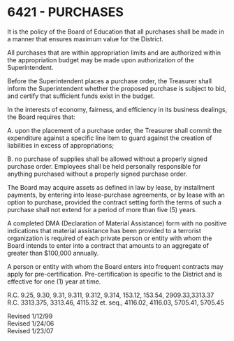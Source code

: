6421 - PURCHASES
================

It is the policy of the Board of Education that all purchases shall be
made in a manner that ensures maximum value for the District.

All purchases that are within appropriation limits and are authorized
within the appropriation budget may be made upon authorization of the
Superintendent.

Before the Superintendent places a purchase order, the Treasurer shall
inform the Superintendent whether the proposed purchase is subject to
bid, and certify that sufficient funds exist in the budget.

In the interests of economy, fairness, and efficiency in its business
dealings, the Board requires that:

A. upon the placement of a purchase order, the Treasurer shall commit
the expenditure against a specific line item to guard against the
creation of liabilities in excess of appropriations;

B. no purchase of supplies shall be allowed without a properly signed
purchase order. Employees shall be held personally responsible for
anything purchased without a properly signed purchase order.

The Board may acquire assets as defined in law by lease, by installment
payments, by entering into lease-purchase agreements, or by lease with
an option to purchase, provided the contract setting forth the terms of
such a purchase shall not extend for a period of more than five (5)
years.

A completed DMA (Declaration of Material Assistance) form with no
positive indications that material assistance has been provided to a
terrorist organization is required of each private person or entity with
whom the Board intends to enter into a contract that amounts to an
aggregate of greater than \$100,000 annually.

A person or entity with whom the Board enters into frequent contracts
may apply for pre-certification. Pre-certification is specific to the
District and is effective for one (1) year at time.

R.C. 9.25, 9.30, 9.31, 9.311, 9.312, 9.314, 153.12, 153.54,
2909.33,3313.37\
 R.C. 3313.375, 3313.46, 4115.32 et. seq., 4116.02, 4116.03, 5705.41,
5705.45

Revised 1/12/99\
 Revised 1/24/06\
 Revised 1/23/07
